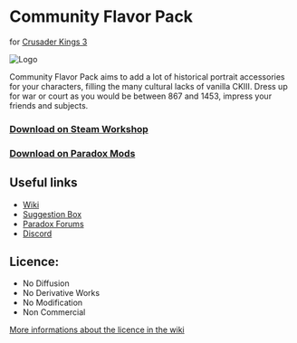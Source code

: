 # Community Flavor Pack
for [Crusader Kings 3](https://store.steampowered.com/app/1158310/Crusader_Kings_III/)

![Logo](https://i.imgur.com/5iFVlRm.png)

Community Flavor Pack aims to add a lot of historical portrait accessories for your characters, filling the many cultural lacks of vanilla CKIII. Dress up for war or court as you would be between 867 and 1453, impress your friends and subjects.


### [Download on Steam Workshop](https://steamcommunity.com/sharedfiles/filedetails/?id=2220098919)
### [Download on Paradox Mods](https://mods.paradoxplaza.com/mods/12560/Any)

## Useful links
* [Wiki](https://wiki.communityflavorpack.com/)
* [Suggestion Box](https://suggestionbox.communityflavorpack.com/)
* [Paradox Forums](https://forum.paradoxplaza.com/forum/threads/mod-community-flavour-pack.1418887/)
* [Discord](https://discord.gg/tmb7cXT)

## Licence:
* No Diffusion
* No Derivative Works
* No Modification
* Non Commercial

[More informations about the licence in the wiki](http://wiki.communityflavorpack.com/pages/licence)
